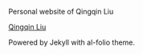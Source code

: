 Personal website of Qingqin Liu

[Qingqin Liu](neoluxqq.github.io/)

Powered by Jekyll with al-folio theme.